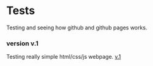# Tests
 Testing and seeing how github and github pages works.

### version v.1
   Testing really simple html/css/js webpage.
   [v.1](https://piero0920.github.io/Tests/test-v1/) 
